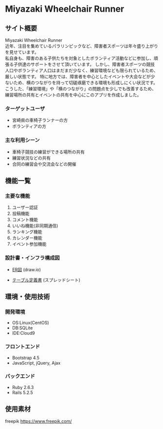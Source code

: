 # Miyazaki Wheelchair Runner

## サイト概要
<!--<img width="1078" alt="mimpi_summarize" src="https://user-images.githubusercontent.com/75741350/121880795-64a87380-cd49-11eb-8f1e-e8931f7b71bb.png">-->

Miyazaki Wheelchair Runner<br>
近年、注目を集めているパラリンピックなど、障害者スポーツは年々盛り上がりを見せています。<br>
私自身も、障害のある子供たちを対象としたボランティア活動などに参加し、頑張る子供達のサポートをさせて頂いています。
しかし、障害者スポーツの競技人口やボランティア人口はまだまだ少なく、練習環境なども限られているため、厳しい状態です。
特に地方では、障害者を中心としたイベントや大会などが少ないため、横のつながりを持って切磋琢磨できる環境も形成しにくい状況です。<br>
こうした、「練習環境」や「横のつながり」の問題点を少しでも改善するため、練習場所の共有とイベントの共有を中心にこのアプリを作成しました。


### ターゲットユーザ
- 宮崎県の車椅子ランナーの方
- ボランティアの方

### 主な利用シーン
- 車椅子競技の練習ができる場所の共有
- 練習状況などの共有
- 合同の練習会や交流会などの開催

## 機能一覧

### 主要な機能
 1. ユーザー認証
 2. 投稿機能
 3. コメント機能
 4. いいね機能(非同期通信)
 5. ランキング機能
 6. カレンダー機能
 7. イベント参加機能


### 設計書・インフラ構成図
<!--<img width="950" alt="インフラ構成図" src="https://user-images.githubusercontent.com/75741350/121875212-2ad46e80-cd43-11eb-9ad5-95391b3b7997.png">-->

 - [ER図](https://drive.google.com/file/d/1zpixlj0WnB-vpX6EqUON70nrIfD5lNXW/view?usp=sharing) (draw.io)

 - [テーブル定義書](https://docs.google.com/spreadsheets/d/1X5vSH1DfPpQ8ylAWjc3ZewuXVI1mvEyblwx0sk5vDyw/edit?usp=sharing) (スプレッドシート)

## 環境・使用技術
### 開発環境
- OS:Linux(CentOS)
- DB:SQLite
- IDE:Cloud9

### フロントエンド
- Bootstrap 4.5
- JavaScript, jQuery, Ajax

### バックエンド
- Ruby 2.6.3
- Rails 5.2.5

## 使用素材
freepik https://www.freepik.com/
